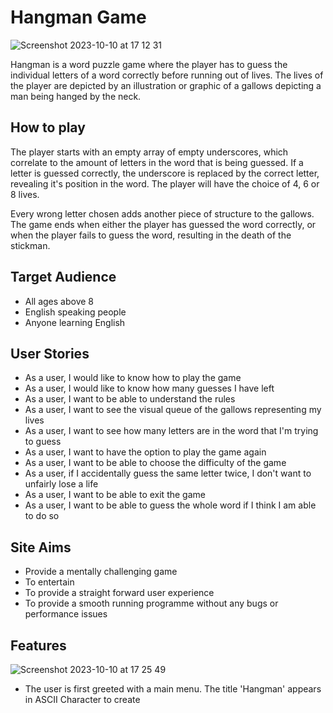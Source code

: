 # Hangman Game
![Screenshot 2023-10-10 at 17 12 31](https://github.com/benfehr/hang_man/assets/113368691/2bf3d875-7054-42c4-8b44-adb9fb93abe8)

Hangman is a word puzzle game where the player has to guess the individual letters of a word correctly before running out of lives. The lives of the player are depicted by an illustration or graphic of a gallows depicting a man being hanged by the neck. 

## How to play

The player starts with an empty array of empty underscores, which correlate to the amount of letters in the word that is being guessed. If a letter is guessed correctly, the underscore is replaced by the correct letter, revealing it's position in the word. The player will have the choice of 4, 6 or 8 lives.

Every wrong letter chosen adds another piece of structure to the gallows. The game ends when either the player has guessed the word correctly, or when the player fails to guess the word, resulting in the death of the stickman.

## Target Audience
- All ages above 8
- English speaking people
- Anyone learning English

## User Stories
- As a user, I would like to know how to play the game
- As a user, I would like to know how many guesses I have left
- As a user, I want to be able to understand the rules
- As a user, I want to see the visual queue of the gallows representing my lives
- As a user, I want to see how many letters are in the word that I'm trying to guess
- As a user, I want to have the option to play the game again
- As a user, I want to be able to choose the difficulty of the game
- As a user, if I accidentally guess the same letter twice, I don't want to unfairly lose a life
- As a user, I want to be able to exit the game
- As a user, I want to be able to guess the whole word if I think I am able to do so

## Site Aims
- Provide a mentally challenging game
- To entertain
- To provide a straight forward user experience
- To provide a smooth running programme without any bugs or performance issues

## Features

![Screenshot 2023-10-10 at 17 25 49](https://github.com/benfehr/hang_man/assets/113368691/fb11e2c6-8482-4362-88b7-02e552835898)

- The user is first greeted with a main menu. The title 'Hangman' appears in ASCII Character to create 